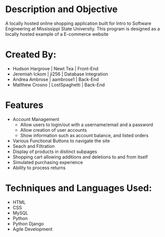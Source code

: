 # Description and Objective <br>
A locally hosted online shopping application built for Intro to Software Engineering at Mississippi State University. This program is designed as a locally hosted example of a E-commerce website



# Created By:
- Hudson Hargrove | Newt Tea | Front-End<br>
- Jeremiah Ickom | ji256 | Database Integration<br>
- Andrea Ambrose | aambrose1 | Back-End <br>
- Matthew Crosno | LostSpaghetti | Back-End <br>


# Features
- Account Management 
    - Allow users to login/out with a username/email and a password
    - Allow creation of user accounts
    - Show information such as account balance, and listed orders
- Various Functional Buttons to navigate the site
- Seach and Filtration 
- Display of products in distinct subpages
- Shopping cart allowing additions and deletions to and from itself 
- Simulated purchasing experience
- Ability to process returns 


# Techniques and Languages Used:<br>
- HTML <br>
- CSS <br>
- MySQL <br>
- Python <br>
- Python Django <br>
- Agile Development <br>


